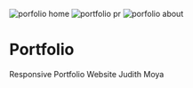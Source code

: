 ![porfolio home](https://user-images.githubusercontent.com/64097627/118695244-f9679200-b7da-11eb-940d-5d4a58aba86e.png)
![portfolio pr](https://user-images.githubusercontent.com/64097627/118695298-08e6db00-b7db-11eb-9447-36560e743421.png)
![porfolio about](https://user-images.githubusercontent.com/64097627/118695349-19975100-b7db-11eb-880c-c9abf09208a0.png)
# Portfolio
Responsive Portfolio Website Judith Moya
